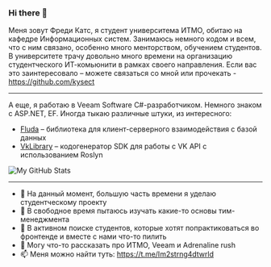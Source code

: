 ### Hi there 👋

Меня зовут Фреди Катс, я студент университема ИТМО, обитаю на кафедре Информационных систем. Занимаюсь немного кодом и всем, что с ним связано, особенно много менторством, обучением студентов. В университете трачу довольно много времени на организацию студентческого ИТ-комьюнити в рамках своего направления. Если вас это заинтересовало – можете связаться со мной или прочекать - https://github.com/kysect

---

А еще, я работаю в Veeam Software C#-разработчиком. Немного знаком с ASP.NET, EF. Иногда тыкаю различные штуки, из интересного:
- [Fluda]( https://github.com/InRedikaWB/Fluda) – библиотека для клиент-серверного взаимодействия с базой данных
- [VkLibrary]( https://github.com/InRedikaWB/VkLibrary) – кодогенератор SDK для работы с VK API с использованием Roslyn

![My GitHub Stats](https://github-readme-stats.vercel.app/api?username=inredikawb&show_icons=true)

---

- 🔭 На данный момент, большую часть времени я уделаю студентческому проекту
- 🌱 В свободное время пытаюсь изучать какие-то основы тим-менеджмента
- 🤔 В активном поиске студентов, которые хотят попрактиковаться во фронтенде и вместе с нами что-то пилить 
- 💬 Могу что-то рассказать про ИТМО, Veeam и Adrenaline rush 
- 📫 Меня можно найти туть: https://t.me/Im2strng4dtwrld
<!---
- 👯 I’m looking to collaborate on ...
- 😄 Pronouns: ...
- ⚡ Fun fact: ...
--->
